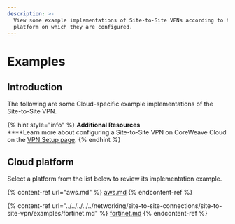 ```yaml
---
description: >-
  View some example implementations of Site-to-Site VPNs according to the Cloud
  platform on which they are configured.
---
```


# Examples

## Introduction

The following are some Cloud-specific example implementations of the Site-to-Site VPN.

{% hint style="info" %}
**Additional Resources**\
****Learn more about configuring a Site-to-Site VPN on CoreWeave Cloud on the [VPN Setup page](../).
{% endhint %}

## Cloud platform

Select a platform from the list below to review its implementation example.

{% content-ref url="aws.md" %}
[aws.md](aws.md)
{% endcontent-ref %}

{% content-ref url="../../../../../networking/site-to-site-connections/site-to-site-vpn/examples/fortinet.md" %}
[fortinet.md](../../../../../networking/site-to-site-connections/site-to-site-vpn/examples/fortinet.md)
{% endcontent-ref %}
